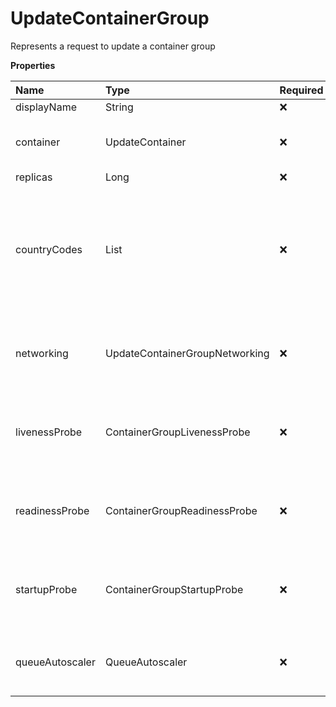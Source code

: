 # UpdateContainerGroup

Represents a request to update a container group

**Properties**

| Name            | Type                           | Required | Description                                                                                     |
| :-------------- | :----------------------------- | :------- | :---------------------------------------------------------------------------------------------- |
| displayName     | String                         | ❌       |                                                                                                 |
| container       | UpdateContainer                | ❌       | Represents an update container object                                                           |
| replicas        | Long                           | ❌       |                                                                                                 |
| countryCodes    | List<CountryCode>              | ❌       | List of countries nodes must be located in. Remove this field to permit nodes from any country. |
| networking      | UpdateContainerGroupNetworking | ❌       | Represents update container group networking parameters                                         |
| livenessProbe   | ContainerGroupLivenessProbe    | ❌       | Represents the container group liveness probe                                                   |
| readinessProbe  | ContainerGroupReadinessProbe   | ❌       | Represents the container group readiness probe                                                  |
| startupProbe    | ContainerGroupStartupProbe     | ❌       | Represents the container group startup probe                                                    |
| queueAutoscaler | QueueAutoscaler                | ❌       | Represents the autoscaling rules for a queue                                                    |
